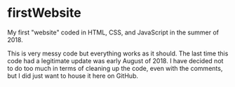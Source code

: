 # firstWebsite
My first "website" coded in HTML, CSS, and JavaScript in the summer of 2018.

This is very messy code but everything works as it should. The last time this code had a legitimate update was early August of 2018. I have decided not to do too much in terms of cleaning up the code, even with the comments, but I did just want to house it here on GitHub.
